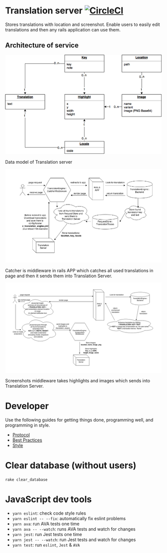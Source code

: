# Translation server [![CircleCI](https://circleci.com/gh/blueberryapps/translation-server/tree/master.svg?style=svg&circle-token=3fe706efd5cdf10dd97c89e213d60859f18b3336)](https://circleci.com/gh/blueberryapps/translation-server/tree/master)

Stores translations with location and screenshot.
Enable users to easily edit translations and then any rails application can
use them.

## Architecture of service

![Data Model](./readme/data_model.png)

Data model of Translation server

![Catcher](./readme/catcher.png)

Catcher is middleware in rails APP which catches all used translations in page
and then it sends them into Translation Server.

![Screenshots](./readme/screenshots.png)

Screenshots middleware takes highlights and images which sends into Translation
Server.

# Developer

Use the following guides for getting things done, programming well, and
programming in style.

* [Protocol](http://github.com/thoughtbot/guides/blob/master/protocol)
* [Best Practices](http://github.com/thoughtbot/guides/blob/master/best-practices)
* [Style](http://github.com/thoughtbot/guides/blob/master/style)

# Clear database (without users)

`rake clear_database`

# JavaScript dev tools

* `yarn eslint`: check code style rules
* `yarn eslint -- --fix`: automatically fix eslint problems
* `yarn ava`: run AVA tests one time
* `yarn ava -- --watch`: runs AVA tests and watch for changes
* `yarn jest`: run Jest tests one time
* `yarn jest -- --watch`: run Jest tests and watch for changes
* `yarn test`: run `eslint`, `Jest` & `AVA`
